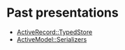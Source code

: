 # Past presentations

- [ActiveRecord::TypedStore](http://byroot.github.io/presentations/typed_store/)
- [ActiveModel::Serializers](http://byroot.github.io/presentations/active_model_serializers/)
